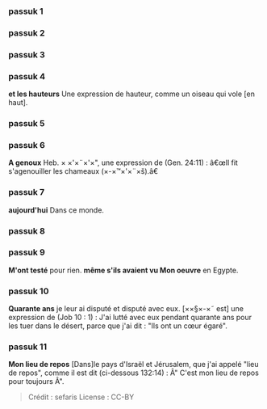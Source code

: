 
### passuk 1

### passuk 2

### passuk 3

### passuk 4
<b>et les hauteurs</b> Une expression de hauteur, comme un oiseau qui vole [en haut].

### passuk 5

### passuk 6
<b>A genoux</b> Heb. × ×'×¨×'×", une expression de (Gen. 24:11) : â€œIl fit s'agenouiller les chameaux (×-×™×'×¨×š).â€

### passuk 7
<b>aujourd'hui</b> Dans ce monde.

### passuk 8

### passuk 9
<b>M'ont testé</b> pour rien.
<b>même s'ils avaient vu Mon oeuvre</b> en Egypte.

### passuk 10
<b>Quarante ans</b> je leur ai disputé et disputé avec eux. [××§×-×˜ est] une expression de (Job 10 : 1) : J'ai lutté avec eux pendant quarante ans pour les tuer dans le désert, parce que j'ai dit : "Ils ont un cœur égaré".

### passuk 11
<b>Mon lieu de repos</b> [Dans]le pays d'Israël et Jérusalem, que j'ai appelé "lieu de repos", comme il est dit (ci-dessous 132:14) : Â" C'est mon lieu de repos pour toujours Â".

>Crédit : sefaris
>License : CC-BY
